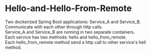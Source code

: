 # Hello-and-Hello-From-Remote

Two dockerized Spring Boot applications: Service_A and Service_B.<br/>
Communicate with each other through http calls.<br/>
Service_A and Service_B are running in two separate containers.<br/>
Each service has two methods: hello and hello_from_remote.<br/>
Each hello_from_remote method send a http call to other service's hell method.
